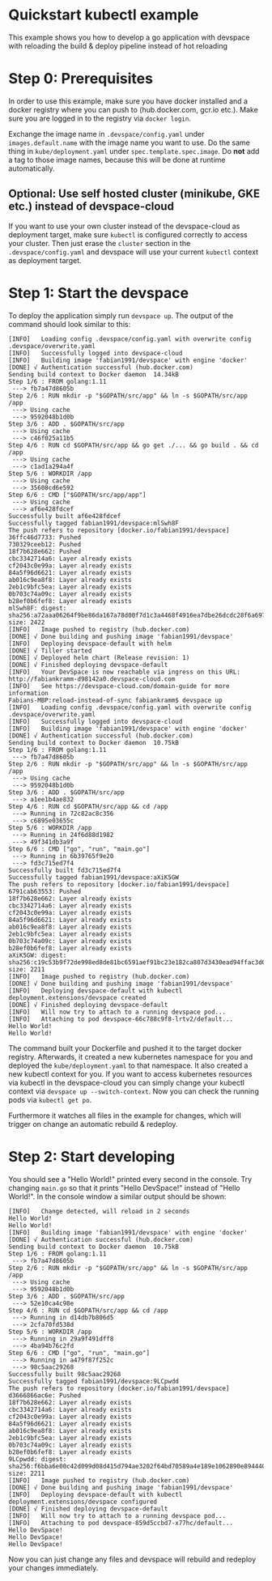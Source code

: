 # Quickstart kubectl example

This example shows you how to develop a go application with devspace with reloading the build & deploy pipeline instead of hot reloading

# Step 0: Prerequisites

In order to use this example, make sure you have docker installed and a docker registry where you can push to (hub.docker.com, gcr.io etc.). Make sure you are logged in to the registry via `docker login`.  

Exchange the image name in `.devspace/config.yaml` under `images.default.name` with the image name you want to use. Do the same thing in `kube/deployment.yaml` under `spec.template.spec.image`. Do **not** add a tag to those image names, because this will be done at runtime automatically.  

## Optional: Use self hosted cluster (minikube, GKE etc.) instead of devspace-cloud

If you want to use your own cluster instead of the devspace-cloud as deployment target, make sure `kubectl` is configured correctly to access your cluster. Then just erase the `cluster` section in the `.devspace/config.yaml` and devspace will use your current `kubectl` context as deployment target.  

# Step 1: Start the devspace

To deploy the application simply run `devspace up`. The output of the command should look similar to this: 

```
[INFO]   Loading config .devspace/config.yaml with overwrite config .devspace/overwrite.yaml
[INFO]   Successfully logged into devspace-cloud
[INFO]   Building image 'fabian1991/devspace' with engine 'docker'
[DONE] √ Authentication successful (hub.docker.com)
Sending build context to Docker daemon  14.34kB
Step 1/6 : FROM golang:1.11
 ---> fb7a47d8605b
Step 2/6 : RUN mkdir -p "$GOPATH/src/app" && ln -s $GOPATH/src/app /app
 ---> Using cache
 ---> 9592048b1d0b
Step 3/6 : ADD . $GOPATH/src/app
 ---> Using cache
 ---> c46f025a11b5
Step 4/6 : RUN cd $GOPATH/src/app && go get ./... && go build . && cd /app
 ---> Using cache
 ---> c1ad1a294a4f
Step 5/6 : WORKDIR /app
 ---> Using cache
 ---> 35608cd6e592
Step 6/6 : CMD ["$GOPATH/src/app/app"]
 ---> Using cache
 ---> af6e428fdcef
Successfully built af6e428fdcef
Successfully tagged fabian1991/devspace:mlSwh8F
The push refers to repository [docker.io/fabian1991/devspace]
36ffc46d7733: Pushed
730329ceeb12: Pushed
18f7b628e662: Pushed
cbc3342714a6: Layer already exists
cf2043c0e99a: Layer already exists
84a5f96d6621: Layer already exists
ab016c9ea8f8: Layer already exists
2eb1c9bfc5ea: Layer already exists
0b703c74a09c: Layer already exists
b28ef0b6fef8: Layer already exists
mlSwh8F: digest: sha256:a72aaa06264f9be86da167a78d00f7d1c3a4468f4916ea7dbe26dcdc28f6a697 size: 2422
[INFO]   Image pushed to registry (hub.docker.com)
[DONE] √ Done building and pushing image 'fabian1991/devspace'
[INFO]   Deploying devspace-default with helm
[DONE] √ Tiller started
[DONE] √ Deployed helm chart (Release revision: 1)
[DONE] √ Finished deploying devspace-default
[INFO]   Your DevSpace is now reachable via ingress on this URL: http://fabiankramm-d98142a0.devspace-cloud.com
[INFO]   See https://devspace-cloud.com/domain-guide for more information
Fabians-MBP:reload-instead-of-sync fabiankramm$ devspace up
[INFO]   Loading config .devspace/config.yaml with overwrite config .devspace/overwrite.yaml
[INFO]   Successfully logged into devspace-cloud
[INFO]   Building image 'fabian1991/devspace' with engine 'docker'
[DONE] √ Authentication successful (hub.docker.com)
Sending build context to Docker daemon  10.75kB
Step 1/6 : FROM golang:1.11
 ---> fb7a47d8605b
Step 2/6 : RUN mkdir -p "$GOPATH/src/app" && ln -s $GOPATH/src/app /app
 ---> Using cache
 ---> 9592048b1d0b
Step 3/6 : ADD . $GOPATH/src/app
 ---> a1ee1b4ae832
Step 4/6 : RUN cd $GOPATH/src/app && cd /app
 ---> Running in 72c82ac8c356
 ---> c6895e03655c
Step 5/6 : WORKDIR /app
 ---> Running in 24f6d88d1982
 ---> 49f341db3a9f
Step 6/6 : CMD ["go", "run", "main.go"]
 ---> Running in 6b39765f9e20
 ---> fd3c715ed7f4
Successfully built fd3c715ed7f4
Successfully tagged fabian1991/devspace:aXiK5GW
The push refers to repository [docker.io/fabian1991/devspace]
6791cab63553: Pushed
18f7b628e662: Layer already exists
cbc3342714a6: Layer already exists
cf2043c0e99a: Layer already exists
84a5f96d6621: Layer already exists
ab016c9ea8f8: Layer already exists
2eb1c9bfc5ea: Layer already exists
0b703c74a09c: Layer already exists
b28ef0b6fef8: Layer already exists
aXiK5GW: digest: sha256:c19c53b9f72de998ed8de81bc6591aef91bc23e182ca807d3430ead94ffac3d0 size: 2211
[INFO]   Image pushed to registry (hub.docker.com)
[DONE] √ Done building and pushing image 'fabian1991/devspace'
[INFO]   Deploying devspace-default with kubectl
deployment.extensions/devspace created
[DONE] √ Finished deploying devspace-default
[INFO]   Will now try to attach to a running devspace pod...
[INFO]   Attaching to pod devspace-66c788c9f8-lrtv2/default...
Hello World!
Hello World!
```

The command built your Dockerfile and pushed it to the target docker registry. Afterwards, it created a new kubernetes namespace for you and deployed the `kube/deployment.yaml` to that namespace. It also created a new kubectl context for you. If you want to access kubernetes resources via kubectl in the devspace-cloud you can simply change your kubectl context via `devspace up --switch-context`. Now you can check the running pods via `kubectl get po`.

Furthermore it watches all files in the example for changes, which will trigger on change an automatic rebuild & redeploy.

# Step 2: Start developing

You should see a "Hello World!" printed every second in the console. Try changing `main.go` so that it prints "Hello DevSpace!" instead of "Hello World!". In the console window a similar output should be shown:

```
[INFO]   Change detected, will reload in 2 seconds
Hello World!
Hello World!
[INFO]   Building image 'fabian1991/devspace' with engine 'docker'
[DONE] √ Authentication successful (hub.docker.com)
Sending build context to Docker daemon  10.75kB
Step 1/6 : FROM golang:1.11
 ---> fb7a47d8605b
Step 2/6 : RUN mkdir -p "$GOPATH/src/app" && ln -s $GOPATH/src/app /app
 ---> Using cache
 ---> 9592048b1d0b
Step 3/6 : ADD . $GOPATH/src/app
 ---> 52e10ca4c98e
Step 4/6 : RUN cd $GOPATH/src/app && cd /app
 ---> Running in d14db7b806d5
 ---> 2cfa70fd538d
Step 5/6 : WORKDIR /app
 ---> Running in 29a9f491dff8
 ---> 4ba94b76c2fd
Step 6/6 : CMD ["go", "run", "main.go"]
 ---> Running in a479f87f252c
 ---> 98c5aac29268
Successfully built 98c5aac29268
Successfully tagged fabian1991/devspace:9LCpwdd
The push refers to repository [docker.io/fabian1991/devspace]
d3666866ac6e: Pushed
18f7b628e662: Layer already exists
cbc3342714a6: Layer already exists
cf2043c0e99a: Layer already exists
84a5f96d6621: Layer already exists
ab016c9ea8f8: Layer already exists
2eb1c9bfc5ea: Layer already exists
0b703c74a09c: Layer already exists
b28ef0b6fef8: Layer already exists
9LCpwdd: digest: sha256:f6bba6e00c42d099d08d415d794ae3202f64bd70589a4e189e1062890e894440 size: 2211
[INFO]   Image pushed to registry (hub.docker.com)
[DONE] √ Done building and pushing image 'fabian1991/devspace'
[INFO]   Deploying devspace-default with kubectl
deployment.extensions/devspace configured
[DONE] √ Finished deploying devspace-default
[INFO]   Will now try to attach to a running devspace pod...
[INFO]   Attaching to pod devspace-859d5ccbd7-x77hc/default...
Hello DevSpace!
Hello DevSpace!
Hello DevSpace!
```

Now you can just change any files and devspace will rebuild and redeploy your changes immediately.
